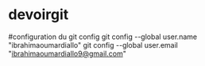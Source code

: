 # devoirgit
#configuration du git config
git config --global user.name "ibrahimaoumardiallo"
git config --global user.email "ibrahimaoumardiallo9@gmail.com"
